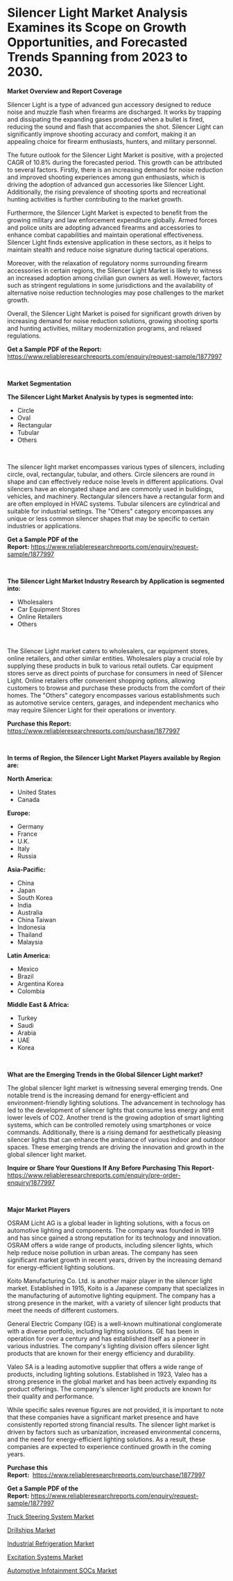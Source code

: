 <p><h1>Silencer Light Market Analysis Examines its Scope on Growth Opportunities, and Forecasted Trends Spanning from 2023 to 2030.</h1></p><p><strong>Market Overview and Report Coverage</strong></p>
<p><p>Silencer Light is a type of advanced gun accessory designed to reduce noise and muzzle flash when firearms are discharged. It works by trapping and dissipating the expanding gases produced when a bullet is fired, reducing the sound and flash that accompanies the shot. Silencer Light can significantly improve shooting accuracy and comfort, making it an appealing choice for firearm enthusiasts, hunters, and military personnel.</p><p>The future outlook for the Silencer Light Market is positive, with a projected CAGR of 10.8% during the forecasted period. This growth can be attributed to several factors. Firstly, there is an increasing demand for noise reduction and improved shooting experiences among gun enthusiasts, which is driving the adoption of advanced gun accessories like Silencer Light. Additionally, the rising prevalence of shooting sports and recreational hunting activities is further contributing to the market growth.</p><p>Furthermore, the Silencer Light Market is expected to benefit from the growing military and law enforcement expenditure globally. Armed forces and police units are adopting advanced firearms and accessories to enhance combat capabilities and maintain operational effectiveness. Silencer Light finds extensive application in these sectors, as it helps to maintain stealth and reduce noise signature during tactical operations.</p><p>Moreover, with the relaxation of regulatory norms surrounding firearm accessories in certain regions, the Silencer Light Market is likely to witness an increased adoption among civilian gun owners as well. However, factors such as stringent regulations in some jurisdictions and the availability of alternative noise reduction technologies may pose challenges to the market growth.</p><p>Overall, the Silencer Light Market is poised for significant growth driven by increasing demand for noise reduction solutions, growing shooting sports and hunting activities, military modernization programs, and relaxed regulations.</p></p>
<p><strong>Get a Sample PDF of the Report:</strong> <a href="https://www.reliableresearchreports.com/enquiry/request-sample/1877997">https://www.reliableresearchreports.com/enquiry/request-sample/1877997</a></p>
<p>&nbsp;</p>
<p><strong>Market Segmentation</strong></p>
<p><strong>The Silencer Light Market Analysis by types is segmented into:</strong></p>
<p><ul><li>Circle</li><li>Oval</li><li>Rectangular</li><li>Tubular</li><li>Others</li></ul></p>
<p>&nbsp;</p>
<p><p>The silencer light market encompasses various types of silencers, including circle, oval, rectangular, tubular, and others. Circle silencers are round in shape and can effectively reduce noise levels in different applications. Oval silencers have an elongated shape and are commonly used in buildings, vehicles, and machinery. Rectangular silencers have a rectangular form and are often employed in HVAC systems. Tubular silencers are cylindrical and suitable for industrial settings. The "Others" category encompasses any unique or less common silencer shapes that may be specific to certain industries or applications.</p></p>
<p><strong>Get a Sample PDF of the Report:</strong>&nbsp;<a href="https://www.reliableresearchreports.com/enquiry/request-sample/1877997">https://www.reliableresearchreports.com/enquiry/request-sample/1877997</a></p>
<p>&nbsp;</p>
<p><strong>The Silencer Light Market Industry Research by Application is segmented into:</strong></p>
<p><ul><li>Wholesalers</li><li>Car Equipment Stores</li><li>Online Retailers</li><li>Others</li></ul></p>
<p>&nbsp;</p>
<p><p>The Silencer Light market caters to wholesalers, car equipment stores, online retailers, and other similar entities. Wholesalers play a crucial role by supplying these products in bulk to various retail outlets. Car equipment stores serve as direct points of purchase for consumers in need of Silencer Light. Online retailers offer convenient shopping options, allowing customers to browse and purchase these products from the comfort of their homes. The "Others" category encompasses various establishments such as automotive service centers, garages, and independent mechanics who may require Silencer Light for their operations or inventory.</p></p>
<p><strong>Purchase this Report:</strong>&nbsp; <a href="https://www.reliableresearchreports.com/purchase/1877997">https://www.reliableresearchreports.com/purchase/1877997</a></p>
<p>&nbsp;</p>
<p><strong>In terms of Region, the Silencer Light Market Players available by Region are:</strong></p>
<p>
    <p> <strong> North America: </strong>
        <ul>
            <li>United States</li>
            <li>Canada</li>
        </ul>
        </p> 
    <p> <strong> Europe: </strong>
        <ul>
            <li>Germany</li>
            <li>France</li>
            <li>U.K.</li>
            <li>Italy</li>
            <li>Russia</li>
        </ul>
        </p> 
    <p> <strong> Asia-Pacific: </strong>
        <ul>
            <li>China</li>
            <li>Japan</li>
            <li>South Korea</li>
            <li>India</li>
            <li>Australia</li>
            <li>China Taiwan</li>
            <li>Indonesia</li>
            <li>Thailand</li>
            <li>Malaysia</li>
        </ul>
        </p> 
    <p> <strong> Latin America: </strong>
        <ul>
            <li>Mexico</li>
            <li>Brazil</li>
            <li>Argentina Korea</li>
            <li>Colombia</li>
        </ul>
        </p> 
    <p> <strong> Middle East & Africa: </strong>
        <ul>
            <li>Turkey</li>
            <li>Saudi</li>
            <li>Arabia</li>
            <li>UAE</li>
            <li>Korea</li>
        </ul>
    </p>
    </p>
<p>&nbsp;</p>
<p><strong>What are the Emerging Trends in the Global Silencer Light market?</strong></p>
<p><p>The global silencer light market is witnessing several emerging trends. One notable trend is the increasing demand for energy-efficient and environment-friendly lighting solutions. The advancement in technology has led to the development of silencer lights that consume less energy and emit lower levels of CO2. Another trend is the growing adoption of smart lighting systems, which can be controlled remotely using smartphones or voice commands. Additionally, there is a rising demand for aesthetically pleasing silencer lights that can enhance the ambiance of various indoor and outdoor spaces. These emerging trends are driving the innovation and growth in the global silencer light market.</p></p>
<p><strong>Inquire or Share Your Questions If Any Before Purchasing This Report</strong>- <a href="https://www.reliableresearchreports.com/enquiry/pre-order-enquiry/1877997">https://www.reliableresearchreports.com/enquiry/pre-order-enquiry/1877997</a></p>
<p>&nbsp;</p>
<p><strong>Major Market Players</strong></p>
<p><p>OSRAM Licht AG is a global leader in lighting solutions, with a focus on automotive lighting and components. The company was founded in 1919 and has since gained a strong reputation for its technology and innovation. OSRAM offers a wide range of products, including silencer lights, which help reduce noise pollution in urban areas. The company has seen significant market growth in recent years, driven by the increasing demand for energy-efficient lighting solutions.</p><p>Koito Manufacturing Co. Ltd. is another major player in the silencer light market. Established in 1915, Koito is a Japanese company that specializes in the manufacturing of automotive lighting equipment. The company has a strong presence in the market, with a variety of silencer light products that meet the needs of different customers.</p><p>General Electric Company (GE) is a well-known multinational conglomerate with a diverse portfolio, including lighting solutions. GE has been in operation for over a century and has established itself as a pioneer in various industries. The company's lighting division offers silencer light products that are known for their energy efficiency and durability.</p><p>Valeo SA is a leading automotive supplier that offers a wide range of products, including lighting solutions. Established in 1923, Valeo has a strong presence in the global market and has been actively expanding its product offerings. The company's silencer light products are known for their quality and performance.</p><p>While specific sales revenue figures are not provided, it is important to note that these companies have a significant market presence and have consistently reported strong financial results. The silencer light market is driven by factors such as urbanization, increased environmental concerns, and the need for energy-efficient lighting solutions. As a result, these companies are expected to experience continued growth in the coming years.</p></p>
<p><strong>Purchase this Report:</strong>&nbsp;&nbsp;<a href="https://www.reliableresearchreports.com/purchase/1877997">https://www.reliableresearchreports.com/purchase/1877997</a></p>
<p></p>
<p><strong>Get a Sample PDF of the Report:</strong>&nbsp;<a href="https://www.reliableresearchreports.com/enquiry/request-sample/1877997">https://www.reliableresearchreports.com/enquiry/request-sample/1877997</a></p>
<p><p><a href="https://github.com/pizolina/Market-Research-Report-List-1/blob/main/truck-steering-system-market.md">Truck Steering System Market</a></p><p><a href="https://www.linkedin.com/pulse/drillships-market-insights-players-forecast-till-2030-ytrne/">Drillships Market</a></p><p><a href="https://www.linkedin.com/pulse/industrial-refrigeration-market-size-share-global-analysis-heq2e/">Industrial Refrigeration Market</a></p><p><a href="https://www.linkedin.com/pulse/excitation-systems-market-size-share-global-analysis-report-pmihe/">Excitation Systems Market</a></p><p><a href="https://github.com/lbird53714/Market-Research-Report-List-1/blob/main/automotive-infotainment-socs-market.md">Automotive Infotainment SOCs Market</a></p></p>